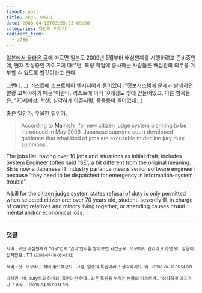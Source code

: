 ```yaml
---
layout: post
title: 시민도 아니다
date: 2008-04-16T03:55:53+09:00
categories: 타인의-이야기
redirect_from:
  - /786
---
```


<a href="http://asiajin.com/blog/2008/04/15/japan-exempts-programmers-jury-duty-because-they-are-too-busy/" target="_blank">일본에서 올라온 글</a>에 따르면 일본도 2009년 5월부터 배심원제를 시행하려고 준비중인데, 현재 작성중인 가이드에 따르면, 특정 직업에 종사하는 사람들은 배심원의 의무를 거부할 수 있도록 할것이라고 한다.

그런데, 그 리스트에 소프트웨어 엔지니어가 들어있다. "정보시스템에 문제가 발생하면 빨랑 고쳐야하기 때문"이란다. 리스트에 아직 10개정도 밖에 안들어있고, 다른 항목들은, "70세이상, 학생, 심각하게 아픈사람, 등등등이 들어있네...)

좋은 일인가. 우울한 일인가.

> According to <a onclick="javascript:urchinTracker ('/outgoing/mainichi.jp/select/wadai/news/20080413k0000m040098000c.html');" href="http://mainichi.jp/select/wadai/news/20080413k0000m040098000c.html">Mainichi</a>, for new citizen judge system planning to be introduced in May 2009, Japanese supreme court developed guidance that what kind of jobs are excusable to decline jury duty summons.

The jobs list, having over 10 jobs and situations as initial draft, includes System Engineer (often said “SE”, a bit different from the original meaning. SE is now a Japanese IT industry parlance means senior software engineer) because “they need to be dispatched for emergency in information-system trouble”.

A bill for the citizen judge system states refusal of duty is only permitted when selected citizen are: over 70 years old, student, severely ill, in charge of caring relatives and minors living together, or attending causes brutal mental and/or economical loss.

 

* * *

### 댓글



<!--- cmt:1151 --->
<!--- mail: --->
<!--- parent:0 --->

<small>서비 : 우선 배심원제가 '의무'인지 '권리'인지를 알아보면 되겠군요.. 의무이자 권리라고 하면 뭐.. 할말이 없지만요.. T.T <small>(2008-04-16 05:48:13)</small></small>


<!--- cmt:1152 --->
<!--- mail: --->
<!--- parent:1151 --->

<small>서비 : 헛.. 의무라고 적어 놓으셨군요.. 그럼, 일종의 특권이라고 생각하지요. 뭐.. <small>(2008-04-16 05:54:07)</small></small>


<!--- cmt:1153 --->
<!--- mail: --->
<!--- parent:1151 --->

<small>박제권 : 네, duty라고 하네요. 특권이긴 한데.. 같은 특권을 누리는 분들의 리스트가.. "심각하게 아프거나.." 라뉘... <small>(2008-04-16 09:14:52)</small></small>

